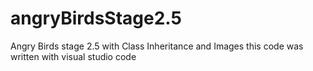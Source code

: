 # angryBirdsStage2.5
Angry Birds stage 2.5 with Class Inheritance and Images
this code was written with visual studio code
